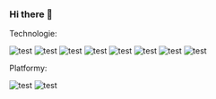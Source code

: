 ### Hi there 👋
Technologie:

![test](https://img.shields.io/badge/javascript-2465ff?logo=javascript)
![test](https://img.shields.io/badge/Angular-2465ff?logo=angular)
![test](https://img.shields.io/badge/TypeScript-2465ff?logo=typescript)
![test](https://img.shields.io/badge/PHP-2465ff?logo=php)
![test](https://img.shields.io/badge/MySql-2465ff?logo=mysql)
![test](https://img.shields.io/badge/Ionic-2465ff?logo=ionic)
![test](https://img.shields.io/badge/TypeORM-2465ff)
![test](https://img.shields.io/badge/NestJS-2465ff?logo=nestjs)

Platformy:

![test](https://img.shields.io/badge/Android-silver?logo=android)
![test](https://img.shields.io/badge/Przeglądarka-silver?logo=firefoxbrowser)


<!--
**AlfaGruisPL/AlfagruisPL** is a ✨ _special_ ✨ repository because its `README.md` (this file) appears on your GitHub profile.

Here are some ideas to get you started:

- 🔭 I’m currently working on ...
- 🌱 I’m currently learning ...
- 👯 I’m looking to collaborate on ...
- 🤔 I’m looking for help with ...
- 💬 Ask me about ...
- 📫 How to reach me: ...
- 😄 Pronouns: ...
- ⚡ Fun fact: ...
-->

